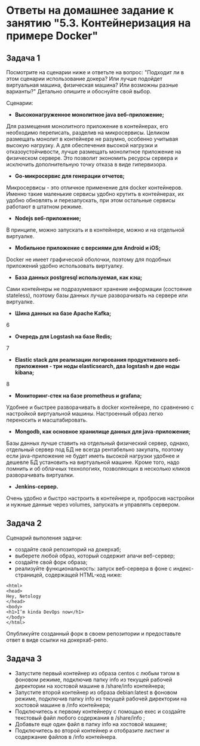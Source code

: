 # Ответы на домашнее задание к занятию "5.3. Контейнеризация на примере Docker"

## Задача 1

Посмотрите на сценарии ниже и ответьте на вопрос: "Подходит ли в этом сценарии использование докера? Или лучше подойдет виртуальная машина, физическая машина? Или возможны разные варианты?"
Детально опишите и обоснуйте свой выбор.

Сценарии:

- **Высоконагруженное монолитное java веб-приложение;**

Для размещения монолитного приложение в контейнерах, его необходимо переписать, разделив на микросервисы. Целиком размещать монолит в контейнере не разумно, особенно учитывая высокую нагрузку. А для обеспечения высокой нагрузки и отказоустойчивости, лучше размещать монолитное приложение на физическом сервере. Это позволит экономить ресурсы сервера и исключить дополнительную точку отказа в виде гипервизора.

- **Go-микросервис для генерации отчетов;**

Микросервисы - это отличное применение для docker контейнеров. Именно такие маленькие сервисы удобно крутить в контейнерах, их удобно обновлять и перезапускать, при этом остальные сервисы работают в штатном режиме.

- **Nodejs веб-приложение;**

В принципе, можно запускать и в контейнере, можно и на отдельной виртуалке. 

- **Мобильное приложение c версиями для Android и iOS;**

Docker не имеет графической оболочки, поэтому для подобных приложений удобно использовать виртуалку.

- **База данных postgresql используемая, как кэш;**

Сами контейнеры не подразумевают хранение информации (состояние stateless), поэтому базы данных лучше разворачивать на сервере или виртуалке.

- **Шина данных на базе Apache Kafka;**

6

- **Очередь для Logstash на базе Redis;**

7

- **Elastic stack для реализации логирования продуктивного веб-приложения - три ноды elasticsearch, два logstash и две ноды kibana;**

8

- **Мониторинг-стек на базе prometheus и grafana;**

Удобнее и быстрее разворачивать в docker контейнере, по сравнению с настройкой виртуальной машины. Настроенный образ легко переносить и масштабировать.

- **Mongodb, как основное хранилище данных для java-приложения;**

Базы данных лучше ставить на отдельный физический сервер, однако, отдельный сервер под БД не всегда рентабельно закупать, поэтому если java-приложение не будет иметь высокой нагрузки удобнее и дешевле БД установить на виртуальной машине. Кроме того, надо помнить и об облачных технологиях, позволяющих в несколько кликов разворачивать виртуалки.

- **Jenkins-сервер.**

Очень удобно и быстро настроить в контейнере и, пробросив настройки и нужные данные через volumes, запускать и управлять сервером.


## Задача 2 

Сценарий выполения задачи:

- создайте свой репозиторий на докерхаб; 
- выберете любой образ, который содержит апачи веб-сервер;
- создайте свой форк образа;
- реализуйте функциональность: 
запуск веб-сервера в фоне с индекс-страницей, содержащей HTML-код ниже: 
```
<html>
<head>
Hey, Netology
</head>
<body>
<h1>I’m kinda DevOps now</h1>
</body>
</html>
```
Опубликуйте созданный форк в своем репозитории и предоставьте ответ в виде ссылки на докерхаб-репо.

## Задача 3 

- Запустите первый контейнер из образа centos c любым тэгом в фоновом режиме, подключив папку info из текущей рабочей директории на хостовой машине в /share/info контейнера;
- Запустите второй контейнер из образа debian:latest в фоновом режиме, подключив папку info из текущей рабочей директории на хостовой машине в /info контейнера;
- Подключитесь к первому контейнеру с помощью exec и создайте текстовый файл любого содержания в /share/info ;
- Добавьте еще один файл в папку info на хостовой машине;
- Подключитесь во второй контейнер и отобразите листинг и содержание файлов в /info контейнера.


